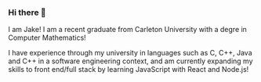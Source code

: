 ### Hi there 👋

I am Jake! I am a recent graduate from Carleton University with a degre in Computer Mathematics!

I have experience through my university in languages such as C, C++, Java and C++ in a software engineering context, and am currently expanding my skills to front end/full stack by learning JavaScript with React and Node.js!

<!--
**jakesoule/jakesoule** is a ✨ _special_ ✨ repository because its `README.md` (this file) appears on your GitHub profile.

Here are some ideas to get you started:

- 🔭 I’m currently working on ...
- 🌱 I’m currently learning ...
- 👯 I’m looking to collaborate on ...
- 🤔 I’m looking for help with ...
- 💬 Ask me about ...
- 📫 How to reach me: ...
- 😄 Pronouns: ...
- ⚡ Fun fact: ...
-->
